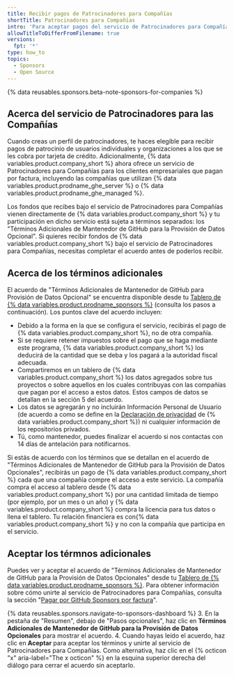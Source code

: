 ```yaml
---
title: Recibir pagos de Patrocinadores para Compañías
shortTitle: Patrocinadores para Compañías
intro: 'Para aceptar pagos del servicio de Patrocinadores para Compañías, debes aceptar algunos términos adicionales.'
allowTitleToDifferFromFilename: true
versions:
  fpt: '*'
type: how_to
topics:
  - Sponsors
  - Open Source
---
```


{% data reusables.sponsors.beta-note-sponsors-for-companies %}

## Acerca del servicio de Patrocinadores para las Compañías

Cuando creas un perfil de patrocinadores, te haces elegible para recibir pagos de patrocinio de usuarios individuales y organizaciones a los que se les cobra por tarjeta de crédito. Adicionalmente, {% data variables.product.company_short %} ahora ofrece un servicio de Patrocinadores para Compañías para los clientes empresariales que pagan por factura, incluyendo las compañías que utilizan {% data variables.product.prodname_ghe_server %} o {% data variables.product.prodname_ghe_managed %}.

 Los fondos que recibes bajo el servicio de Patrocinadores para Compañías vienen directamente de {% data variables.product.company_short %} y tu participación en dicho servicio está sujeta a términos separados: los "Términos Adicionales de Mantenedor de GitHub para la Provisión de Datos Opcional". Si quieres recibir fondos de {% data variables.product.company_short %} bajo el servicio de Patrocinadores para Compañías, necesitas completar el acuerdo antes de poderlos recibir.

## Acerca de los términos adicionales

El acuerdo de "Términos Adicionales de Mantenedor de GitHub para Provisión de Datos Opcional" se encuentra disponible desde tu [ Tablero de {% data variables.product.prodname_sponsors %}](https://github.com/sponsors/accounts) (consulta los pasos a continuación). Los puntos clave del acuerdo incluyen:

* Debido a la forma en la que se configura el servicio, recibirás el pago de {% data variables.product.company_short %}, no de otra compañía.
* Si se requiere retener impuestos sobre el pago que se haga mediante este programa, {% data variables.product.company_short %} los deducirá de la cantidad que se deba y los pagará a la autoridad fiscal adecuada.
* Compartiremos en un tablero de {% data variables.product.company_short %} los datos agregados sobre tus proyectos o sobre aquellos en los cuales contribuyas con las compañías que pagan por el acceso a estos datos. Estos campos de datos se detallan en la sección 5 del acuerdo.
* Los datos se agregarán y no incluirán Información Personal de Usuario (de acuerdo a como se define en la [Declaración de privacidad](/github/site-policy/github-privacy-statement) de {% data variables.product.company_short %}) ni cualquier información de los repositorios privados.
* Tú, como mantenedor, puedes finalizar el acuerdo si nos contactas con 14 días de antelación para notificarnos.

Si estás de acuerdo con los términos que se detallan en el acuerdo de "Términos Adicionales de Mantenedor de GitHub para la Provisión de Datos Opcionales", recibirás un pago de {% data variables.product.company_short %} cada que una compañía compre el acceso a este servicio. La compañía compra el acceso al tablero desde {% data variables.product.company_short %} por una cantidad limitada de tiempo (por ejemplo, por un mes o un año) y {% data variables.product.company_short %} compra la licencia para tus datos o llena el tablero. Tu relación financiera es con{% data variables.product.company_short %} y no con la compañía que participa en el servicio.

## Aceptar los térmnos adicionales

Puedes ver y aceptar el acuerdo de "Términos Adicionales de Mantenedor de GitHub para la Provisión de Datos Opcionales" desde tu [Tablero de {% data variables.product.prodname_sponsors %}](https://github.com/sponsors/accounts). Para obtener información sobre cómo unirte al servicio de Patrocinadores para Compañías, consulta la sección "[Pagar por GitHub Sponsors por factura](/sponsors/sponsoring-open-source-contributors/paying-for-github-sponsors-by-invoice)".

{% data reusables.sponsors.navigate-to-sponsors-dashboard %}
3. En la pestaña de "Resumen", debajo de "Pasos opcionales", haz clic en **Términos Adicionales de Mantenedor de GitHub para la Provisión de Datos Opcionales** para mostrar el acuerdo.
4. Cuando hayas leído el acuerdo, haz clic en **Aceptar** para aceptar los términos y unirte al servicio de Patrocinadores para Compañías. Como alternativa, haz clic en el {% octicon "x" aria-label="The x octicon" %} en la esquina superior derecha del diálogo para cerrar el acuerdo sin aceptarlo.
